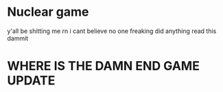 # Nuclear game
y'all be shitting me rn i cant believe no one freaking did anything read this dammit 
# WHERE IS THE DAMN END GAME UPDATE
